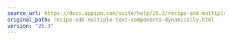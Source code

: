 ```yaml
---
source_url: https://docs.appian.com/suite/help/25.3/recipe-add-multiple-text-components-dynamically.html
original_path: recipe-add-multiple-text-components-dynamically.html
version: "25.3"
---
```


